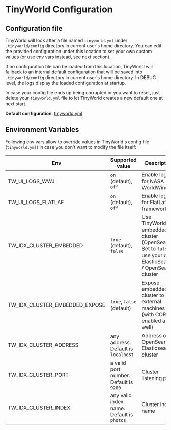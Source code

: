# TinyWorld Configuration

## Configuration file

TinyWorld will look after a file named `tinyworld.yml` under `.tinyworld/config` directory in current user's home directory. You can edit the provided configuration under this location to set your own custom values (or use env vars instead, see next section).

If no configuration file can be loaded from this location, TinyWorld will fallback to an internal default configuration that will be saved into `.tinyworld/config` directory in current user's home directory. In DEBUG level, the logs display the loaded configuration at startup.

In case your config file ends up being corrupted or you want to reset, just delete your `tinyworld.yml` file to let TinyWorld creates a new default one at next start.

**Default configuration**: [tinyworld.yml](src/main/resources/config/tinyworld.yml)

## Environment Variables

Following env vars allow to override values in TinyWorld's config file (`tinyworld.yml`) in case you don't want to modify the file itself:

| Env | Supported value | Description |
|-----|-----------------|-------------|
| TW_UI_LOGS_WWJ | `on` (default), `off` | Enable logs for NASA WorldWind |
| TW_UI_LOGS_FLATLAF | `on` (default), `off` | Enable logs for FlatLaf framework |
| TW_IDX_CLUSTER_EMBEDDED | `true` (default), `false` | Use TinyWorld's embedded cluster (OpenSearch). Set to `false` to use your own ElasticSearch / OpenSearch cluster |
| TW_IDX_CLUSTER_EMBEDDED_EXPOSE | `true`, `false` (default) | Expose embedded cluster to external machines (with CORS enabled as well) |
| TW_IDX_CLUSTER_ADDRESS | any address. Default is `localhost` | Address of OpenSearch / Elasticsearch cluster |
| TW_IDX_CLUSTER_PORT | a valid port number. Default is `9200` | Cluster listening port |
| TW_IDX_CLUSTER_INDEX | any valid index name. Default is `photos` | Cluster index name |
